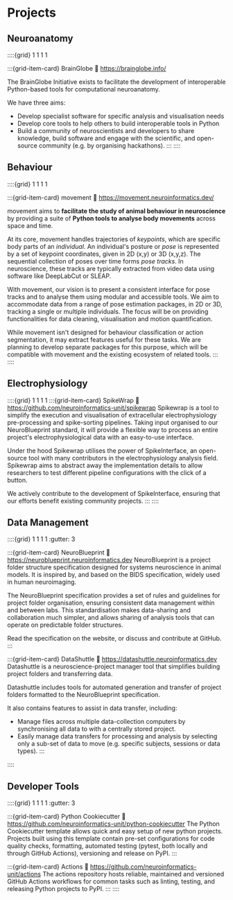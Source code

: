 # Projects
## Neuroanatomy
::::{grid} 1 1 1 1

:::{grid-item-card} BrainGlobe
:link: https://brainglobe.info/

The BrainGlobe Initiative exists to facilitate the development of interoperable Python-based tools for computational neuroanatomy.

We have three aims:

* Develop specialist software for specific analysis and visualisation needs
* Develop core tools to help others to build interoperable tools in Python
* Build a community of neuroscientists and developers to share knowledge, build software and engage with the scientific, and open-source community (e.g. by organising hackathons).
:::
::::

## Behaviour
::::{grid} 1 1 1 1

:::{grid-item-card} movement
:link: https://movement.neuroinformatics.dev/

movement aims to **facilitate the study of animal behaviour in neuroscience** by providing a suite of **Python tools to analyse body movements** across space and time.

At its core, movement handles trajectories of *keypoints*, which are specific body parts of an *individual*. An individual's posture or *pose* is represented by a set of keypoint coordinates, given in 2D (x,y) or 3D (x,y,z). The sequential collection of poses over time forms *pose tracks*. In neuroscience, these tracks are typically extracted from video data using software like DeepLabCut or SLEAP.

With movement, our vision is to present a consistent interface for pose tracks and to analyse them using modular and accessible tools. We aim to accommodate data from a range of pose estimation packages, in 2D or 3D, tracking a single or multiple individuals. The focus will be on providing functionalities for data cleaning, visualisation and motion quantification.

While movement isn't designed for behaviour classification or action segmentation, it may extract features useful for these tasks. We are planning to develop separate packages for this purpose, which will be compatible with movement and the existing ecosystem of related tools.
:::
::::

## Electrophysiology
::::{grid} 1 1 1 1
:::{grid-item-card} SpikeWrap
:link: https://github.com/neuroinformatics-unit/spikewrap
Spikewrap is a tool to simplify the execution and visualisation of extracellular electrophysiology pre-processing and spike-sorting pipelines. Taking input organised to our NeuroBlueprint standard, it will provide a flexible way to process an entire project's electrophysiological data with an easy-to-use interface.

Under the hood Spikewrap utilises the power of SpikeInterface, an open-source tool with many contributors in the electrophysiology analysis field. Spikewrap aims to abstract away the implementation details to allow researchers to test different pipeline configurations with the click of a button.

We actively contribute to the development of SpikeInterface, ensuring that our efforts benefit existing community projects.
:::
::::

## Data Management
::::{grid} 1 1 1 1
:gutter: 3

:::{grid-item-card} NeuroBlueprint
:link: https://neuroblueprint.neuroinformatics.dev
NeuroBlueprint is a project folder structure specification designed for systems neuroscience in animal models.
It is inspired by, and based on the BIDS specification, widely used in human neuroimaging.

The NeuroBlueprint specification provides a set of rules and guidelines for project folder organisation, ensuring consistent data management within and between labs.
This standardisation makes data-sharing and collaboration much simpler, and allows sharing of analysis tools that can operate on predictable folder structures.

Read the specification on the website, or discuss and contribute at GitHub.
:::

:::{grid-item-card} DataShuttle
:link: https://datashuttle.neuroinformatics.dev
Datashuttle is a neuroscience-project manager tool that simplifies building project folders and transferring data.

Datashuttle includes tools for automated generation and transfer of project folders formatted to the NeuroBlueprint specification.

It also contains features to assist in data transfer, including:
* Manage files across multiple data-collection computers by synchronising
  all data to with a centrally stored project.
* Easily manage data transfers for processing and analysis by selecting only a sub-set of data to move (e.g. specific subjects, sessions or data types).
:::

::::

## Developer Tools
::::{grid} 1 1 1 1
:gutter: 3

:::{grid-item-card} Python Cookiecutter
:link: https://github.com/neuroinformatics-unit/python-cookiecutter
The Python Cookiecutter template allows quick and easy setup of new python projects.
Projects built using this template contain pre-set configurations for code quality checks, formatting,
automated testing (pytest, both locally and through GitHub Actions), versioning and release on PyPI.
:::

:::{grid-item-card} Actions
:link: https://github.com/neuroinformatics-unit/actions
The actions repository hosts reliable, maintained and versioned GitHub Actions
workflows for common tasks such as linting, testing, and releasing Python projects to PyPI.
:::
::::

